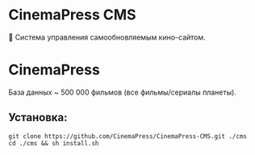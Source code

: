 # CinemaPress CMS
 :movie_camera: Система управления самообновляемым кино-сайтом.
 
# CinemaPress
База данных ~ 500 000 фильмов (все фильмы/сериалы планеты).

## Установка:
```
git clone https://github.com/CinemaPress/CinemaPress-CMS.git ./cms
cd ./cms && sh install.sh
```